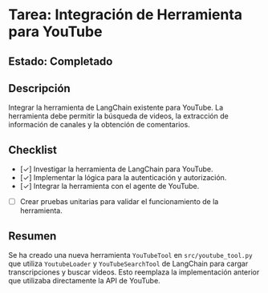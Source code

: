 # Tarea: Integración de Herramienta para YouTube

## Estado: Completado

## Descripción

Integrar la herramienta de LangChain existente para YouTube. La herramienta debe permitir la búsqueda de videos, la extracción de información de canales y la obtención de comentarios.

## Checklist

*   [✓] Investigar la herramienta de LangChain para YouTube.
*   [✓] Implementar la lógica para la autenticación y autorización.
*   [✓] Integrar la herramienta con el agente de YouTube.
*   [ ] Crear pruebas unitarias para validar el funcionamiento de la herramienta.

## Resumen

Se ha creado una nueva herramienta `YouTubeTool` en `src/youtube_tool.py` que utiliza `YoutubeLoader` y `YouTubeSearchTool` de LangChain para cargar transcripciones y buscar videos. Esto reemplaza la implementación anterior que utilizaba directamente la API de YouTube.